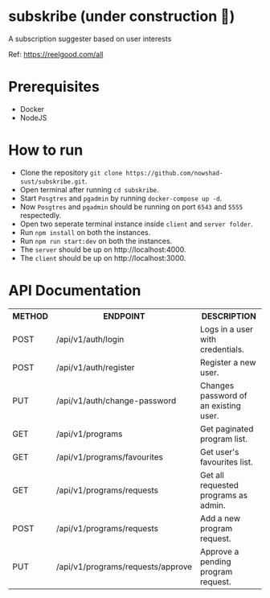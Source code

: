 # subskribe (under construction :construction:)

A subscription suggester based on user interests

Ref: https://reelgood.com/all

# Prerequisites

- Docker
- NodeJS

# How to run

- Clone the repository `git clone https://github.com/nowshad-sust/subskribe.git`.
- Open terminal after running `cd subskribe`.
- Start `Posgtres` and `pgadmin` by running `docker-compose up -d`.
- Now `Posgtres` and `pgadmin` should be running on port `6543` and `5555` respectedly.
- Open two seperate terminal instance inside `client` and `server folder`.
- Run `npm install` on both the instances.
- Run `npm run start:dev` on both the instances.
- The `server` should be up on http://localhost:4000.
- The `client` should be up on http://localhost:3000.

# API Documentation

<table>
  <tr>
    <th>METHOD</th>
    <th>ENDPOINT</th>
    <th>DESCRIPTION</th>
  </tr>
  <tr>
    <td>POST</td>
    <td>/api/v1/auth/login</td>
    <td>Logs in a user with credentials.</td>
  </tr>
  <tr>
    <td>POST</td>
    <td>/api/v1/auth/register</td>
    <td>Register a new user.</td>
  </tr>
  <tr>
    <td>PUT</td>
    <td>/api/v1/auth/change-password</td>
    <td>Changes password of an existing user.</td>
  </tr>
  <tr>
    <td>GET</td>
    <td>/api/v1/programs</td>
    <td>Get paginated program list.</td>
  </tr>
  <tr>
    <td>GET</td>
    <td>/api/v1/programs/favourites</td>
    <td>Get user's favourites list.</td>
  </tr>
  <tr>
    <td>GET</td>
    <td>/api/v1/programs/requests</td>
    <td>Get all requested programs as admin.</td>
  </tr>
  <tr>
    <td>POST</td>
    <td>/api/v1/programs/requests</td>
    <td>Add a new program request.</td>
  </tr>
  <tr>
    <td>PUT</td>
    <td>/api/v1/programs/requests/approve</td>
    <td>Approve a pending program request.</td>
  </tr>
</table>
